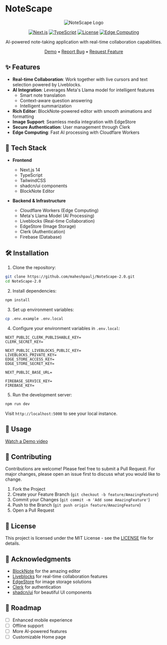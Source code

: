 # NoteScape

<div align="center">

![NoteScape Logo](public/images/icons/Icon-72.png)

[![Next.js](https://img.shields.io/badge/Next.js-14-black)](https://nextjs.org/)
[![TypeScript](https://img.shields.io/badge/TypeScript-5-blue)](https://www.typescriptlang.org/)
[![License](https://img.shields.io/badge/license-MIT-green)](LICENSE)
[![Edge Computing](https://img.shields.io/badge/Edge-Cloudflare_Workers-orange)](https://workers.cloudflare.com/)

AI-powered note-taking application with real-time collaboration capabilities.

[Demo](https://notescape.vercel.app) • [Report Bug](https://github.com/maheshpaulj/notescape/issues) • [Request Feature](https://github.com/maheshpaulj/NoteScape-2.0/issues)

</div>

## ✨ Features

- **Real-time Collaboration**: Work together with live cursors and text selection powered by Liveblocks.
- **AI Integration**: Leverages Meta's Llama model for intelligent features
  - Smart note translation
  - Context-aware question answering
  - Intelligent summarization
- **Rich Editor**: BlockNote-powered editor with smooth animations and formatting
- **Image Support**: Seamless media integration with EdgeStore
- **Secure Authentication**: User management through Clerk
- **Edge Computing**: Fast AI processing with Cloudflare Workers

## 🚀 Tech Stack

- **Frontend**
  - Next.js 14
  - TypeScript
  - TailwindCSS
  - shadcn/ui components
  - BlockNote Editor
  
- **Backend & Infrastructure**
  - Cloudflare Workers (Edge Computing)
  - Meta's Llama Model (AI Processing)
  - Liveblocks (Real-time Collaboration)
  - EdgeStore (Image Storage)
  - Clerk (Authentication)
  - Firebase (Database)

## 🛠 Installation

1. Clone the repository:
```bash
git clone https://github.com/maheshpaulj/NoteScape-2.0.git
cd NoteScape-2.0
```

2. Install dependencies:
```bash
npm install
```

3. Set up environment variables:
```bash
cp .env.example .env.local
```

4. Configure your environment variables in `.env.local`:
```
NEXT_PUBLIC_CLERK_PUBLISHABLE_KEY=
CLERK_SECRET_KEY=

NEXT_PUBLIC_LIVEBLOCKS_PUBLIC_KEY=
LIVEBLOCKS_PRIVATE_KEY=
EDGE_STORE_ACCESS_KEY=
EDGE_STORE_SECRET_KEY=

NEXT_PUBLIC_BASE_URL=

FIREBASE_SERVICE_KEY=
FIREBASE_KEY=
```

5. Run the development server:
```bash
npm run dev
```

Visit `http://localhost:5000` to see your local instance.

## 📝 Usage

[Watch a Demo video](https://youtu.be/zbtFnhlDgFo?si=9hrNdSBZwUbdmHCg)

## 🤝 Contributing

Contributions are welcome! Please feel free to submit a Pull Request. For major changes, please open an issue first to discuss what you would like to change.

1. Fork the Project
2. Create your Feature Branch (`git checkout -b feature/AmazingFeature`)
3. Commit your Changes (`git commit -m 'Add some AmazingFeature'`)
4. Push to the Branch (`git push origin feature/AmazingFeature`)
5. Open a Pull Request

## 📄 License

This project is licensed under the MIT License - see the [LICENSE](LICENSE) file for details.

## 🙏 Acknowledgments

- [BlockNote](https://www.blocknotejs.org/) for the amazing editor
- [Liveblocks](https://liveblocks.io/) for real-time collaboration features
- [EdgeStore](https://edgestore.dev/) for image storage solutions
- [Clerk](https://clerk.dev/) for authentication
- [shadcn/ui](https://ui.shadcn.com/) for beautiful UI components

## 📱 Roadmap

- [ ] Enhanced mobile experience
- [ ] Offline support
- [ ] More AI-powered features
- [ ] Customizable Home page
